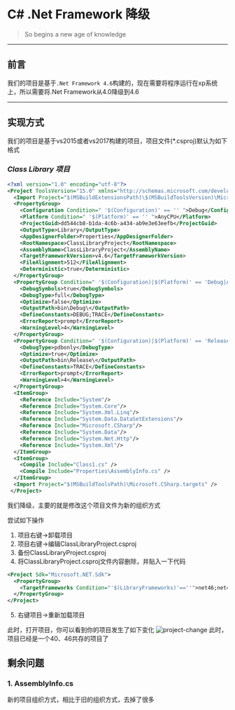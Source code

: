 
# C# .Net Framework 降级

> So begins a new age of knowledge


---

## 前言

  我们的项目是基于`.Net Framework 4.6`构建的，现在需要将程序运行在xp系统上，所以需要将.Net Framework从4.0降级到4.6

---

## 实现方式

  我们的项目是基于vs2015或者vs2017构建的项目，项目文件(*.csproj)默认为如下格式

### *Class Library 项目*

```xml
<?xml version="1.0" encoding="utf-8"?>
<Project ToolsVersion="15.0" xmlns="http://schemas.microsoft.com/developer/msbuild/2003">
  <Import Project="$(MSBuildExtensionsPath)\$(MSBuildToolsVersion)\Microsoft.Common.props" Condition="Exists('$(MSBuildExtensionsPath)\$(MSBuildToolsVersion)\Microsoft.Common.props')" />
  <PropertyGroup>
    <Configuration Condition=" '$(Configuration)' == '' ">Debug</Configuration>
    <Platform Condition=" '$(Platform)' == '' ">AnyCPU</Platform>
    <ProjectGuid>dd544cb8-b1da-4c6b-a434-ab9e3e63eefb</ProjectGuid>
    <OutputType>Library</OutputType>
    <AppDesignerFolder>Properties</AppDesignerFolder>
    <RootNamespace>ClassLibraryProject</RootNamespace>
    <AssemblyName>ClassLibraryProject</AssemblyName>
    <TargetFrameworkVersion>v4.6</TargetFrameworkVersion>
    <FileAlignment>512</FileAlignment>
    <Deterministic>true</Deterministic>
  </PropertyGroup>
  <PropertyGroup Condition=" '$(Configuration)|$(Platform)' == 'Debug|AnyCPU' ">
    <DebugSymbols>true</DebugSymbols>
    <DebugType>full</DebugType>
    <Optimize>false</Optimize>
    <OutputPath>bin\Debug\</OutputPath>
    <DefineConstants>DEBUG;TRACE</DefineConstants>
    <ErrorReport>prompt</ErrorReport>
    <WarningLevel>4</WarningLevel>
  </PropertyGroup>
  <PropertyGroup Condition=" '$(Configuration)|$(Platform)' == 'Release|AnyCPU' ">
    <DebugType>pdbonly</DebugType>
    <Optimize>true</Optimize>
    <OutputPath>bin\Release\</OutputPath>
    <DefineConstants>TRACE</DefineConstants>
    <ErrorReport>prompt</ErrorReport>
    <WarningLevel>4</WarningLevel>
  </PropertyGroup>
  <ItemGroup>
    <Reference Include="System"/>
    <Reference Include="System.Core"/>
    <Reference Include="System.Xml.Linq"/>
    <Reference Include="System.Data.DataSetExtensions"/>
    <Reference Include="Microsoft.CSharp"/>
    <Reference Include="System.Data"/>
    <Reference Include="System.Net.Http"/>
    <Reference Include="System.Xml"/>
  </ItemGroup>
  <ItemGroup>
    <Compile Include="Class1.cs" />
    <Compile Include="Properties\AssemblyInfo.cs" />
  </ItemGroup>
  <Import Project="$(MSBuildToolsPath)\Microsoft.CSharp.targets" />
 </Project>

```

我们降级，主要的就是修改这个项目文件为新的组织方式

尝试如下操作

1. 项目右键->卸载项目
2. 项目右键->编辑ClassLibraryProject.csproj
3. 备份ClassLibraryProject.csproj
4. 将ClassLibraryProject.csproj文件内容删除，并贴入一下代码
```xml
<Project Sdk="Microsoft.NET.Sdk">
  <PropertyGroup>
    <TargetFrameworks Condition="'$(LibraryFrameworks)'==''">net46;net40</TargetFrameworks>
  </PropertyGroup>
</Project>
```
5. 右键项目->重新加载项目

此时，打开项目，你可以看到你的项目发生了如下变化
![project-change](https://cdn.sinaimg.cn.52ecy.cn/large/005BYqpgly1g51tku4btqj30l309h74p.jpg)
此时，项目已经是一个40、46共存的项目了

## 剩余问题

### 1. AssemblyInfo.cs

新的项目组织方式，相比于旧的组织方式，去掉了很多



